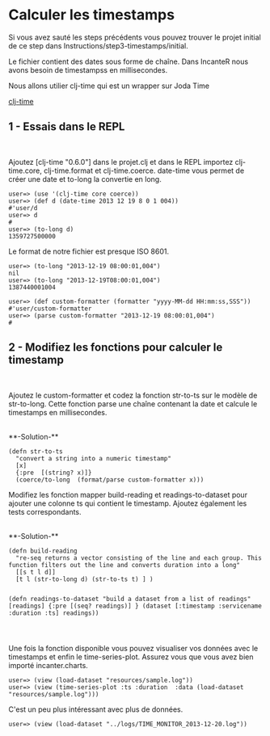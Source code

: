 Calculer les timestamps
================

Si vous avez sauté les steps précédents vous pouvez trouver le projet initial de ce step dans Instructions/step3-timestamps/initial.

Le fichier contient des dates sous forme de chaîne. Dans IncanteR nous avons besoin de timestampss en millisecondes.

Nous allons utilier clj-time qui est un wrapper sur Joda Time

[clj-time](https://github.com/clj-time/clj-time)

1 - Essais dans le REPL
-----------
<br>

Ajoutez [clj-time "0.6.0"] dans le projet.clj et dans le REPL importez clj-time.core, clj-time.format et clj-time.coerce. date-time vous permet de créer une date et to-long la convertie en long.

<pre><code>user=> (use '(clj-time core coerce))
user=> (def d (date-time 2013 12 19 8 0 1 004))
#'user/d
user=> d
#<DateTime 2013-02-01T14:05:00.000Z>
user=> (to-long d)
1359727500000
</code></pre>

Le format de notre fichier est presque ISO 8601.

<pre><code>user=> (to-long "2013-12-19 08:00:01,004")
nil
user=> (to-long "2013-12-19T08:00:01,004")
1387440001004
</code></pre>


<pre><code>user=> (def custom-formatter (formatter "yyyy-MM-dd HH:mm:ss,SSS"))
#'user/custom-formatter
user=> (parse custom-formatter "2013-12-19 08:00:01,004")
#<DateTime 2013-12-19T08:00:01.004Z>
</code></pre>

2 - Modifiez les fonctions pour calculer le timestamp
--------------
<br>

Ajoutez le custom-formatter et codez la fonction str-to-ts sur le modèle de str-to-long. Cette fonction parse une chaîne contenant la date et calcule le timestamps en millisecondes.

<br>
**-Solution-**
<pre><code>(defn str-to-ts
  "convert a string into a numeric timestamp"
  [x]
  {:pre  [(string? x)]}
  (coerce/to-long  (format/parse custom-formatter x)))
</code></pre>

Modifiez les fonction mapper build-reading et readings-to-dataset pour ajouter une colonne ts qui contient le timestamp. Ajoutez également les tests correspondants.

<br>
**-Solution-**
<pre><code>(defn build-reading
  "re-seq returns a vector consisting of the line and each group. This function filters out the line and converts duration into a long"
  [[s t l d]]
  [t l (str-to-long d) (str-to-ts t) ] )
  
(defn readings-to-dataset
  "build a dataset from a list of readings"
  [readings]
  {:pre [(seq? readings)] } 
  (dataset [:timestamp :servicename :duration :ts] readings))

</code></pre>


Une fois la fonction disponible vous pouvez visualiser vos données avec le timestamps et enfin le time-series-plot. Assurez vous que vous avez bien importé incanter.charts.

<pre><code>user=> (view (load-dataset "resources/sample.log"))
user=> (view (time-series-plot :ts :duration  :data (load-dataset "resources/sample.log")))
</code></pre>

C'est un peu plus intéressant avec plus de données.

<pre><code>user=> (view (load-dataset "../logs/TIME_MONITOR_2013-12-20.log"))
</code></pre>

